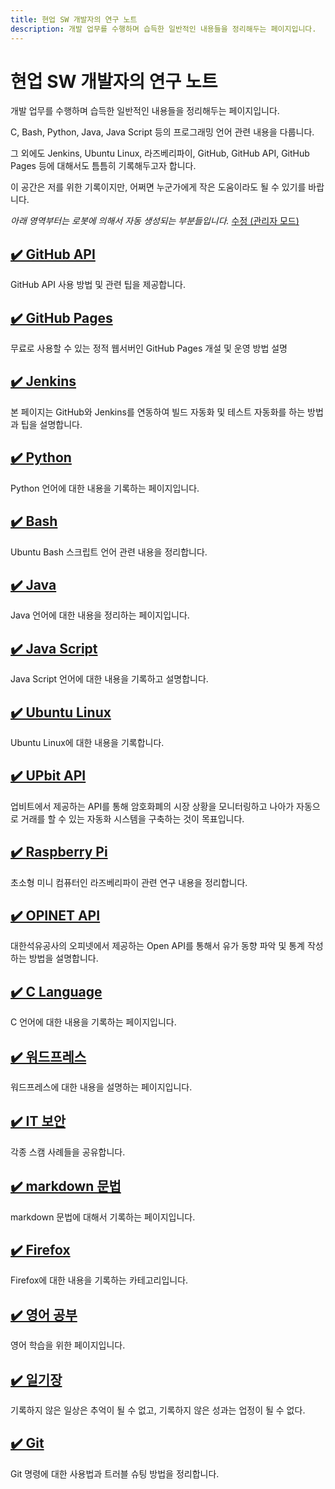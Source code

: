```yaml
---
title: 현업 SW 개발자의 연구 노트
description: 개발 업무를 수행하며 습득한 일반적인 내용들을 정리해두는 페이지입니다.
---
```



현업 SW 개발자의 연구 노트
===


개발 업무를 수행하며 습득한 일반적인 내용들을 정리해두는 페이지입니다. 


C, Bash, Python, Java, Java Script 등의 프로그래밍 언어 관련 내용을 다룹니다. 


그 외에도 Jenkins, Ubuntu Linux, 라즈베리파이, GitHub, GitHub API, GitHub Pages 등에 대해서도 틈틈히 기록해두고자 합니다. 


이 공간은 저를 위한 기록이지만, 어쩌면 누군가에게 작은 도움이라도 될 수 있기를 바랍니다. 


*아래 영역부터는 로봇에 의해서 자동 생성되는 부분들입니다.* 
[수정 (관리자 모드)](http://www.github.com/boyinblue/boyinblue.github.io/edit/main/index.md)


[✔️ GitHub API](001_github_api/index.html 'GitHub API 사용 방법 및 관련 팁을 제공합니다.')
---


GitHub API 사용 방법 및 관련 팁을 제공합니다.


[✔️ GitHub Pages](002_github_blog/index.html '무료로 사용할 수 있는 정적 웹서버인 GitHub Pages 개설 및 운영 방법 설명')
---


무료로 사용할 수 있는 정적 웹서버인 GitHub Pages 개설 및 운영 방법 설명


[✔️ Jenkins](003_jenkins/index.html '본 페이지는 GitHub와 Jenkins를 연동하여 빌드 자동화 및 테스트 자동화를 하는 방법과 팁을 설명합니다.')
---


본 페이지는 GitHub와 Jenkins를 연동하여 빌드 자동화 및 테스트 자동화를 하는 방법과 팁을 설명합니다.


[✔️ Python](004_python/index.html 'Python 언어에 대한 내용을 기록하는 페이지입니다.')
---


Python 언어에 대한 내용을 기록하는 페이지입니다.


[✔️ Bash](005_bash/index.html 'Ubuntu Bash 스크립트 언어 관련 내용을 정리합니다.')
---


Ubuntu Bash 스크립트 언어 관련 내용을 정리합니다.


[✔️ Java](006_java/index.html 'Java 언어에 대한 내용을 정리하는 페이지입니다.')
---


Java 언어에 대한 내용을 정리하는 페이지입니다.


[✔️ Java Script](007_javascript/index.html 'Java Script 언어에 대한 내용을 기록하고 설명합니다.')
---


Java Script 언어에 대한 내용을 기록하고 설명합니다.


[✔️ Ubuntu Linux](008_ubuntu/index.html 'Ubuntu Linux에 대한 내용을 기록합니다.')
---


Ubuntu Linux에 대한 내용을 기록합니다.


[✔️ UPbit API](009_upbit/index.html '업비트에서 제공하는 API를 통해 암호화폐의 시장 상황을 모니터링하고 나아가 자동으로 거래를 할 수 있는 자동화 시스템을 구축하는 것이 목표입니다.')
---


업비트에서 제공하는 API를 통해 암호화폐의 시장 상황을 모니터링하고 나아가 자동으로 거래를 할 수 있는 자동화 시스템을 구축하는 것이 목표입니다.


[✔️ Raspberry Pi](010_raspberry/index.html '초소형 미니 컴퓨터인 라즈베리파이 관련 연구 내용을 정리합니다.')
---


초소형 미니 컴퓨터인 라즈베리파이 관련 연구 내용을 정리합니다.


[✔️ OPINET API](011_opinet/index.html '대한석유공사의 오피넷에서 제공하는 Open API를 통해서 유가 동향 파악 및 통계 작성하는 방법을 설명합니다.')
---


대한석유공사의 오피넷에서 제공하는 Open API를 통해서 유가 동향 파악 및 통계 작성하는 방법을 설명합니다.


[✔️ C Language](012_c/index.html 'C 언어에 대한 내용을 기록하는 페이지입니다.')
---


C 언어에 대한 내용을 기록하는 페이지입니다.


[✔️ 워드프레스 ](013_wordpress/index.html '워드프레스에 대한 내용을 설명하는 페이지입니다. ')
---


워드프레스에 대한 내용을 설명하는 페이지입니다. 


[✔️ IT 보안](020_security/index.html '각종 스캠 사례들을 공유합니다. ')
---


각종 스캠 사례들을 공유합니다. 


[✔️ markdown 문법](021_markdown/index.html 'markdown 문법에 대해서 기록하는 페이지입니다.')
---


markdown 문법에 대해서 기록하는 페이지입니다.


[✔️ Firefox](022_firefox/index.html 'Firefox에 대한 내용을 기록하는 카테고리입니다. ')
---


Firefox에 대한 내용을 기록하는 카테고리입니다. 


[✔️ 영어 공부](900_english/index.html '영어 학습을 위한 페이지입니다. ')
---


영어 학습을 위한 페이지입니다. 


[✔️ 일기장](901_diary/index.html '기록하지 않은 일상은 추억이 될 수 없고, 기록하지 않은 성과는 업적이 될 수 없다.')
---


기록하지 않은 일상은 추억이 될 수 없고, 기록하지 않은 성과는 업정이 될 수 없다.


<!--014_git-->
[✔️ Git](014_git)
---


Git 명령에 대한 사용법과 트러블 슈팅 방법을 정리합니다. 
